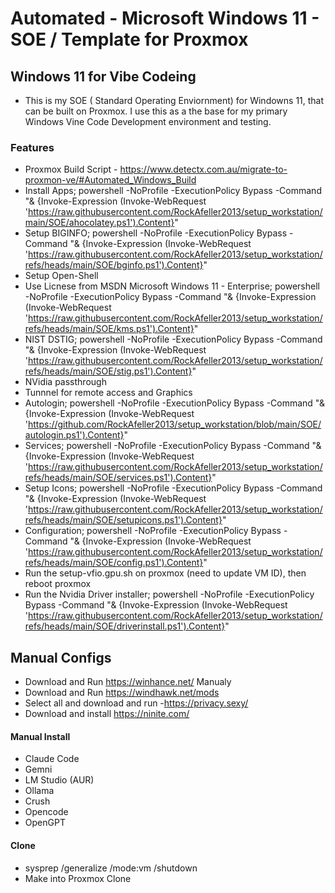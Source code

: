 # Automated - Microsoft Windows 11 - SOE / Template for Proxmox

## Windows 11 for Vibe Codeing

- This is my SOE ( Standard Operating Enviornment) for Windowns 11, that can be built on Proxmox. I use this as a the base for my primary Windows Vine Code Development environment and testing.


### Features 

- Proxmox Build Script - https://www.detectx.com.au/migrate-to-proxmon-ve/#Automated_Windows_Build
- Install Apps; powershell -NoProfile -ExecutionPolicy Bypass -Command "& {Invoke-Expression (Invoke-WebRequest 'https://raw.githubusercontent.com/RockAfeller2013/setup_workstation/main/SOE/ahocolatey.ps1').Content}"
- Setup BIGINFO; powershell -NoProfile -ExecutionPolicy Bypass -Command "& {Invoke-Expression (Invoke-WebRequest 'https://raw.githubusercontent.com/RockAfeller2013/setup_workstation/refs/heads/main/SOE/bginfo.ps1').Content}"
- Setup Open-Shell
- Use Licnese from MSDN Microsoft Windows 11 - Enterprise; powershell -NoProfile -ExecutionPolicy Bypass -Command "& {Invoke-Expression (Invoke-WebRequest 'https://raw.githubusercontent.com/RockAfeller2013/setup_workstation/refs/heads/main/SOE/kms.ps1').Content}" 
- NIST DSTIG; powershell -NoProfile -ExecutionPolicy Bypass -Command "& {Invoke-Expression (Invoke-WebRequest 'https://raw.githubusercontent.com/RockAfeller2013/setup_workstation/refs/heads/main/SOE/stig.ps1').Content}" 
- NVidia passthrough
- Tunnnel for remote access and Graphics
- Autologin; powershell -NoProfile -ExecutionPolicy Bypass -Command "& {Invoke-Expression (Invoke-WebRequest 'https://github.com/RockAfeller2013/setup_workstation/blob/main/SOE/autologin.ps1').Content}" 
- Services; powershell -NoProfile -ExecutionPolicy Bypass -Command "& {Invoke-Expression (Invoke-WebRequest 'https://raw.githubusercontent.com/RockAfeller2013/setup_workstation/refs/heads/main/SOE/services.ps1').Content}" 
- Setup Icons; powershell -NoProfile -ExecutionPolicy Bypass -Command "& {Invoke-Expression (Invoke-WebRequest 'https://raw.githubusercontent.com/RockAfeller2013/setup_workstation/refs/heads/main/SOE/setupicons.ps1').Content}"
- Configuration; powershell -NoProfile -ExecutionPolicy Bypass -Command "& {Invoke-Expression (Invoke-WebRequest 'https://raw.githubusercontent.com/RockAfeller2013/setup_workstation/refs/heads/main/SOE/config.ps1').Content}"
- Run the setup-vfio.gpu.sh on proxmox (need to update VM ID), then reboot proxmox
- Run the Nvidia Driver installer; powershell -NoProfile -ExecutionPolicy Bypass -Command "& {Invoke-Expression (Invoke-WebRequest 'https://raw.githubusercontent.com/RockAfeller2013/setup_workstation/refs/heads/main/SOE/driverinstall.ps1').Content}" 


## Manual Configs
- Download and Run https://winhance.net/ Manualy 
- Download and Run https://windhawk.net/mods
- Select all and download and run -https://privacy.sexy/
- Download and install https://ninite.com/

#### Manual Install
- Claude Code
- Gemni
- LM Studio (AUR)
- Ollama
- Crush
- Opencode
- OpenGPT

#### Clone
- sysprep /generalize /mode:vm /shutdown
- Make into Proxmox Clone

